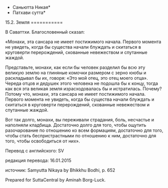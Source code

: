 * Саньютта Никая*
* Патхави сутта*

15\.2\. Земля
\=\=\=\=\=\=\=\=\=\=\=

В Саваттхи\. Благословенный сказал:

«Монахи, эта сансара не имеет постижимого начала\. Первого момента не увидеть, когда бы существа начали блуждать и скитаться в круговерти перерождений, скованные невежеством и спутанные жаждой\.

Представьте, монахи, как если бы человек разделил бы всю эту великую землю на глиняные комочки размером с зерно ююбы и раскладывал бы их, говоря: «Это мой отец, это отец моего отца»\. Череда отцов и дедушек этого человека не подошла бы к концу, тогда как вся эта великая земля израсходовалась бы и истратилась\. Почему? Потому что, монахи, эта сансара не имеет постижимого начала\. Первого момента не увидеть, когда бы существа начали блуждать и скитаться в круговерти перерождений, скованные невежеством и спутанные жаждой\.

Вот так долго, монахи, вы переживали страдания, боль, несчастье и наполняли кладбища\. Достаточно долго для того, чтобы ощутить разочарование по отношению ко всем формациям, достаточно для того, чтобы стать беспристрастными по отношению к ним, достаточно для того, чтобы освободиться от них»\.

Перевод с английского: SV

редакция перевода: 16\.01\.2015

источник: Samyutta Nikaya by Bhikkhu Bodhi, p\. 652

Prepared for SuttaCentral by Aminah Borg\-Luck\.